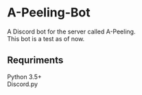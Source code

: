 # A-Peeling-Bot
A Discord bot for the server called A-Peeling.\
This bot is a test as of now.
## Requriments
Python 3.5+\
Discord.py
